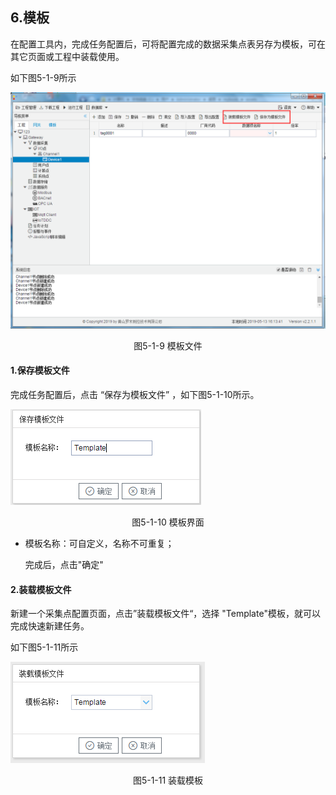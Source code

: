 ## 6.模板

在配置工具内，完成任务配置后，可将配置完成的数据采集点表另存为模板，可在其它页面或工程中装载使用。

如下图5-1-9所示

![1557128472581](../../assets/模板文件.png)

<center>图5-1-9 模板文件</center>

#### 1.保存模板文件

完成任务配置后，点击 “保存为模板文件” ，如下图5-1-10所示。

![1557128472581](../../assets/模板保存.png)

<center>图5-1-10 模板界面</center>

- 模板名称：可自定义，名称不可重复；

  完成后，点击"确定"

#### 2.装载模板文件

新建一个采集点配置页面，点击”装载模板文件“，选择 "Template"模板，就可以完成快速新建任务。

如下图5-1-11所示

![](../../assets/装载模板.png)



<center>图5-1-11 装载模板</center>

